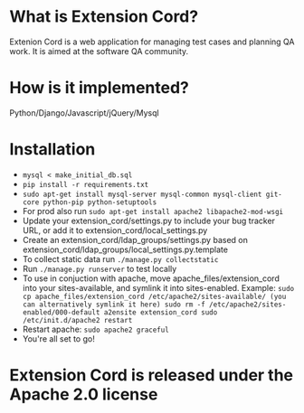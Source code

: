 # What is Extension Cord?

Extenion Cord is a web application for managing test cases and planning QA work. It is aimed at the software QA community.

# How is it implemented?

Python/Django/Javascript/jQuery/Mysql

# Installation
* `mysql < make_initial_db.sql`
* `pip install -r requirements.txt`
* `sudo apt-get install mysql-server mysql-common mysql-client git-core python-pip python-setuptools`
* For prod also run `sudo apt-get install apache2 libapache2-mod-wsgi`
* Update your extension_cord/settings.py to include your bug tracker URL, or
  add it to extension_cord/local_settings.py
* Create an extension_cord/ldap_groups/settings.py based on
  extension_cord/ldap_groups/local_settings.py.template
* To collect static data run `./manage.py collectstatic`
* Run `./manage.py runserver` to test locally
* To use in conjuction with apache, move apache_files/extension_cord into your
  sites-available, and symlink it into sites-enabled. Example:
   `sudo cp apache_files/extension_cord /etc/apache2/sites-available/ (you can alternatively symlink it here)
    sudo rm -f /etc/apache2/sites-enabled/000-default
    a2ensite extension_cord
    sudo /etc/init.d/apache2 restart`
* Restart apache: `sudo apache2 graceful`
* You're all set to go!

# Extension Cord is released under the Apache 2.0 license
